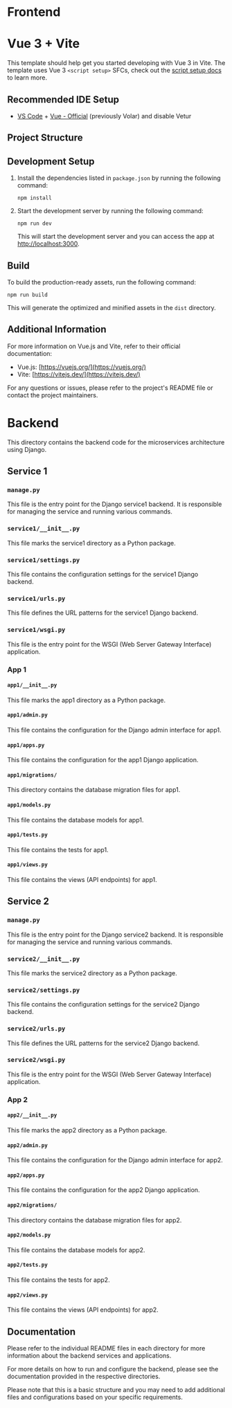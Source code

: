 # Frontend

# Vue 3 + Vite

This template should help get you started developing with Vue 3 in Vite. The template uses Vue 3 `<script setup>` SFCs, check out the [script setup docs](https://v3.vuejs.org/api/sfc-script-setup.html#sfc-script-setup) to learn more.

## Recommended IDE Setup

- [VS Code](https://code.visualstudio.com/) + [Vue - Official](https://marketplace.visualstudio.com/items?itemName=Vue.volar) (previously Volar) and disable Vetur

## Project Structure

## Development Setup

1. Install the dependencies listed in `package.json` by running the following command:

   ```
   npm install
   ```

2. Start the development server by running the following command:

   ```
   npm run dev
   ```

   This will start the development server and you can access the app at [http://localhost:3000](http://localhost:3000).

## Build

To build the production-ready assets, run the following command:

```
npm run build
```

This will generate the optimized and minified assets in the `dist` directory.

## Additional Information

For more information on Vue.js and Vite, refer to their official documentation:

- Vue.js: [https://vuejs.org/](https://vuejs.org/)
- Vite: [https://vitejs.dev/](https://vitejs.dev/)

For any questions or issues, please refer to the project's README file or contact the project maintainers.

# Backend

This directory contains the backend code for the microservices architecture using Django.

## Service 1

### `manage.py`

This file is the entry point for the Django service1 backend. It is responsible for managing the service and running various commands.

### `service1/__init__.py`

This file marks the service1 directory as a Python package.

### `service1/settings.py`

This file contains the configuration settings for the service1 Django backend.

### `service1/urls.py`

This file defines the URL patterns for the service1 Django backend.

### `service1/wsgi.py`

This file is the entry point for the WSGI (Web Server Gateway Interface) application.

### App 1

#### `app1/__init__.py`

This file marks the app1 directory as a Python package.

#### `app1/admin.py`

This file contains the configuration for the Django admin interface for app1.

#### `app1/apps.py`

This file contains the configuration for the app1 Django application.

#### `app1/migrations/`

This directory contains the database migration files for app1.

#### `app1/models.py`

This file contains the database models for app1.

#### `app1/tests.py`

This file contains the tests for app1.

#### `app1/views.py`

This file contains the views (API endpoints) for app1.

## Service 2

### `manage.py`

This file is the entry point for the Django service2 backend. It is responsible for managing the service and running various commands.

### `service2/__init__.py`

This file marks the service2 directory as a Python package.

### `service2/settings.py`

This file contains the configuration settings for the service2 Django backend.

### `service2/urls.py`

This file defines the URL patterns for the service2 Django backend.

### `service2/wsgi.py`

This file is the entry point for the WSGI (Web Server Gateway Interface) application.

### App 2

#### `app2/__init__.py`

This file marks the app2 directory as a Python package.

#### `app2/admin.py`

This file contains the configuration for the Django admin interface for app2.

#### `app2/apps.py`

This file contains the configuration for the app2 Django application.

#### `app2/migrations/`

This directory contains the database migration files for app2.

#### `app2/models.py`

This file contains the database models for app2.

#### `app2/tests.py`

This file contains the tests for app2.

#### `app2/views.py`

This file contains the views (API endpoints) for app2.

## Documentation

Please refer to the individual README files in each directory for more information about the backend services and applications.

For more details on how to run and configure the backend, please see the documentation provided in the respective directories.

Please note that this is a basic structure and you may need to add additional files and configurations based on your specific requirements.
